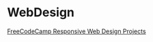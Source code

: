 # WebDesign

[FreeCodeCamp Responsive Web Design Projects](https://learn.freecodecamp.org/responsive-web-design/responsive-web-design-projects)